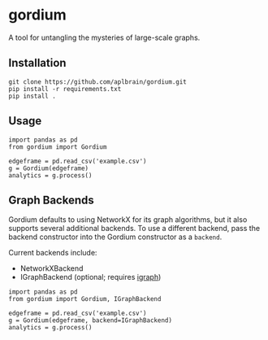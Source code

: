 # gordium
A tool for untangling the mysteries of large-scale graphs.

## Installation
```
git clone https://github.com/aplbrain/gordium.git
pip install -r requirements.txt
pip install .
```

## Usage
```
import pandas as pd
from gordium import Gordium

edgeframe = pd.read_csv('example.csv')
g = Gordium(edgeframe)
analytics = g.process()
```

## Graph Backends
Gordium defaults to using NetworkX for its graph
algorithms, but it also supports several additional
backends. To use a different backend, pass the
backend constructor into the Gordium constructor as
a `backend`.

Current backends include:
- NetworkXBackend
- IGraphBackend (optional; requires [igraph](https://igraph.org/python/))

```
import pandas as pd
from gordium import Gordium, IGraphBackend

edgeframe = pd.read_csv('example.csv')
g = Gordium(edgeframe, backend=IGraphBackend)
analytics = g.process()
```

